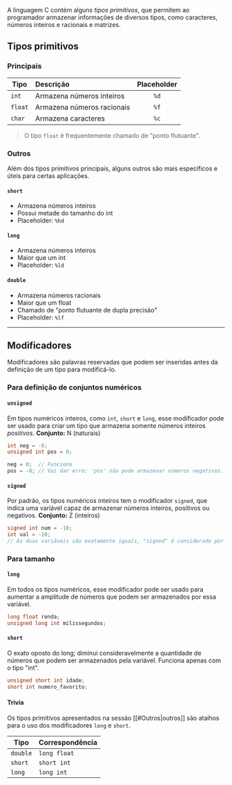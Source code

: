 A linguagem C contém alguns *tipos primitivos*, que permitem ao programador armazenar informações de diversos tipos, como caracteres, números inteiros e racionais e matrizes. 

## Tipos primitivos

### Principais

| Tipo    | Descrição                  | Placeholder |
| ------- |:-------------------------- |:-----------:|
| `int`   | Armazena números inteiros  |    `%d`     |
| `float` | Armazena números racionais |    `%f`     |
| `char`  | Armazena caracteres        |    `%c`     |

> O tipo `float` é frequentemente chamado de "ponto flutuante".

### Outros

Além dos tipos primitivos principais, alguns outros são mais específicos e úteis para certas aplicações. 

#### `short`
- Armazena números inteiros
- Possui metade do tamanho do int 
- Placeholder: `%hd`

#### `long`
- Armazena números inteiros
- Maior que um int
- Placeholder: `%ld`

#### `double`
- Armazena números racionais
- Maior que um float
- Chamado de "ponto flutuante de dupla precisão"
- Placeholder: `%lf`

---

## Modificadores
Modificadores são palavras reservadas que podem ser inseridas antes da definição de um tipo para modificá-lo.

### Para definição de conjuntos numéricos

#### `unsigned`
Em tipos numéricos inteiros, como `int`, `short` e `long`, esse modificador pode ser usado para criar um tipo que armazena somente números inteiros *positivos*.
**Conjunto:** N (naturais)
```C
int neg = -8;
unsigned int pos = 8;

neg = 8;  // Funciona
pos = -8; // Vai dar erro; 'pos' não pode armazenar números negativos.
```

#### `signed`
Por padrão, os tipos numéricos inteiros tem o modificador `signed`, que indica uma variável capaz de armazenar números inteiros, positivos ou negativos. 
**Conjunto:** Z (inteiros)
```C
signed int num = -10;
int val = -10;
// As duas variáveis são exatamente iguais, "signed" é considerado por padrão.
```


### Para tamanho

#### `long`
Em todos os tipos numéricos, esse modificador pode ser usado para aumentar a amplitude de números que podem ser armazenados por essa variável.

```C
long float renda;
unsigned long int milissegundos;
```

#### `short`
O exato oposto do long; diminui consideravelmente a quantidade de números que podem ser armazenados pela variável. Funciona apenas com o tipo "int".

```C
unsigned short int idade;
short int numero_favorito;
```

#### Trivia

Os tipos primitivos apresentados na sessão [[#Outros|outros]] são atalhos para o uso dos modificadores `long` e `short`.

| Tipo     | Correspondência |
| -------- | --------------- |
| `double` | `long float`    |
| `short`  | `short int`     |
| `long`   | `long int`      |



